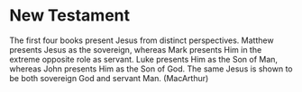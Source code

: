 # New Testament

The first four books present Jesus from distinct perspectives. Matthew presents Jesus as the sovereign, whereas Mark presents Him in the extreme opposite role as servant. Luke presents Him as the Son of Man, whereas John presents Him as the Son of God. The same Jesus is shown to be both sovereign God and servant Man. (MacArthur)